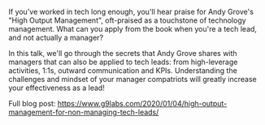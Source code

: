 If you've worked in tech long enough, you'll hear praise for Andy Grove's "High Output Management", oft-praised as a touchstone of technology management. What can you apply from the book when you're a tech lead, and not actually a manager?

In this talk, we'll go through the secrets that Andy Grove shares with managers that can also be applied to tech leads: from high-leverage activities, 1:1s, outward communication and KPIs. Understanding the challenges and mindset of your manager compatriots will greatly increase your effectiveness as a lead!

Full blog post: https://www.g9labs.com/2020/01/04/high-output-management-for-non-managing-tech-leads/
